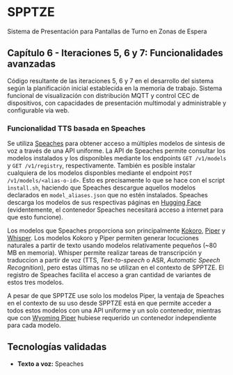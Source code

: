 # SPPTZE
Sistema de Presentación para Pantallas de Turno en Zonas de Espera

## Capítulo 6 - Iteraciones 5, 6 y 7: Funcionalidades avanzadas
Código resultante de las iteraciones 5, 6 y 7 en el desarrollo del sistema según la planificación inicial establecida en la memoria de trabajo.
Sistema funcional de visualización con distribución MQTT y control CEC de dispositivos, con capacidades de presentación multimodal y administrable y configurable vía web.

### Funcionalidad TTS basada en Speaches
Se utiliza [Speaches](https://github.com/speaches-ai/speaches/) para obtener acceso a múltiples modelos de síntesis de voz a través de una API uniforme.
La API de Speaches permite consultar los modelos instalados y los disponibles mediante los endpoints `GET /v1/models` y `GET /v1/registry`, respectivamente. También es posible instalar cualquiera de los modelos disponbles mediante el endpoint `POST /v1/models/<alias-o-id>`. Esto es precisamente lo que se hace con el script `ìnstall.sh`, haciendo que Speaches descargue aquellos modelos declarados en `model_aliases.json` que no estén instalados. Speaches descarga los modelos de sus respectivas páginas en [Hugging Face](https://huggingface.co/) (evidentemente, el contenedor Speaches necesitará acceso a internet para que esto funcione).

Los modelos que Speaches proporciona son principalmente [Kokoro](https://huggingface.co/hexgrad/Kokoro-82M), [Piper](https://github.com/rhasspy/piper) y [Whisper](https://github.com/openai/whisper). Los modelos Kokoro y Piper permiten generar locuciones naturales a partir de texto usando modelos relativamente pequeños (~80 MB en memoria). Whisper permite realizar tareas de transcripción y traduccion a partir de voz (TTS, _Text-to-speech_ o ASR, _Automatic Speech Recognition_), pero estas últimas no se utilizan en el contexto de SPPTZE. El registro de Speaches facilita el acceso a gran cantidad de variantes de estos tres modelos.

A pesar de que SPPTZE use solo los modelos Piper, la ventaja de Speaches en el contexto de su uso desde SPPTZE está en que permite acceder a todos estos modelos con una API uniforme y un solo contenedor, mientras que con [Wyoming Piper](https://github.com/rhasspy/wyoming-piper) hubiese requerido un contenedor independiente para cada modelo.

## Tecnologías validadas
- **Texto a voz:** Speaches
